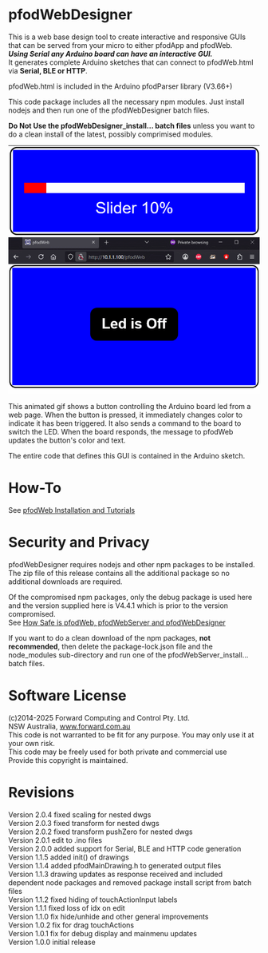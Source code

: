 # pfodWebDesigner
This is a web base design tool to create interactive and responsive GUIs that can be served from your micro to either pfodApp and pfodWeb.<br>
_**Using Serial any Arduino board can have an interactive GUI.**_<br>
It generates complete Arduino sketches that can connect to pfodWeb.html via **Serial, BLE or HTTP**.  
  

pfodWeb.html is included in the Arduino pfodParser library (V3.66+)

This code package includes all the necessary npm modules. Just install nodejs and then run one of the pfodWebDesigner batch files.  

**Do Not Use the pfodWebDesigner_install... batch files** unless you want to do a clean install of the latest, possibly comprimised modules.   

<img src="./gif/Slider.gif"/>  
<img src="./gif/LedNoOffGUI.gif"/>

This animated gif shows a button controlling the Arduino board led from a web page. 
When the button is pressed, it immediately changes color to indicate it has been triggered.
It also sends a command to the board to switch the LED. When the board responds, the message to pfodWeb updates the button's color and text.  

The entire code that defines this GUI is contained in the Arduino sketch.

# How-To
See [pfodWeb Installation and Tutorials](https://www.forward.com.au/pfod/pfodWeb/index.html)  

# Security and Privacy
pfodWebDesigner requires nodejs and other npm packages to be installed. The zip file of this release contains all the additional package so no additional downloads are required.  

Of the compromised npm packages, only the debug package is used here and the version supplied here is V4.4.1 which is prior to the version compromised.  
See [How Safe is pfodWeb, pfodWebServer and pfodWebDesigner](https://www.forward.com.au/pfod/pfodWeb/index.html#safe)  

If you want to do a clean download of the npm packages, **not recommended**, then delete the package-lock.json file and the node_modules sub-directory and run one of the pfodWebServer_install... batch files.  

# Software License
(c)2014-2025 Forward Computing and Control Pty. Ltd.  
NSW Australia, www.forward.com.au  
This code is not warranted to be fit for any purpose. You may only use it at your own risk.  
This code may be freely used for both private and commercial use  
Provide this copyright is maintained.  

# Revisions
Version 2.0.4 fixed scaling for nested dwgs   
Version 2.0.3 fixed transform for nested dwgs   
Version 2.0.2 fixed transform pushZero for nested dwgs   
Version 2.0.1 edit to .ino files   
Version 2.0.0 added support for Serial, BLE and HTTP code generation
Version 1.1.5 added init() of drawings  
Version 1.1.4 added pfodMainDrawing.h to generated output files  
Version 1.1.3 drawing updates as response received and included dependent node packages and removed package install script from batch files  
Version 1.1.2 fixed hiding of touchActionInput labels  
Version 1.1.1 fixed loss of idx on edit  
Version 1.1.0 fix hide/unhide and other general improvements  
Version 1.0.2 fix for drag touchActions  
Version 1.0.1 fix for debug display and mainmenu updates  
Version 1.0.0 initial release  

